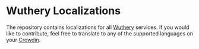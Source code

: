 # Wuthery Localizations

The repository contains localizations for all [Wuthery](https://wuthery.com) services. If you would like to contribute, feel free to translate to any of the supported languages on your [Crowdin](https://crowdin.com/project/wuthery).
